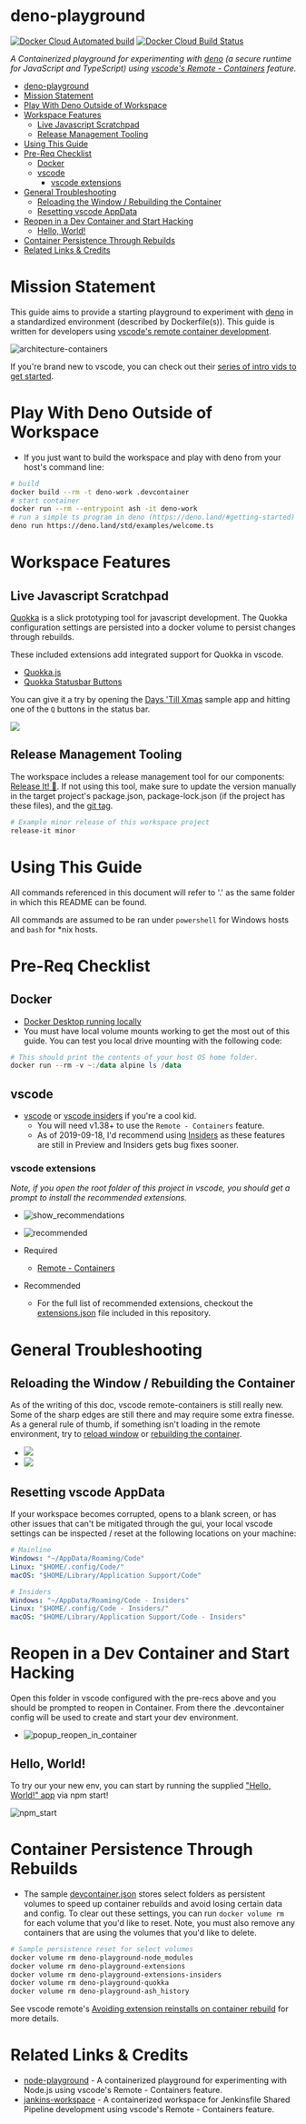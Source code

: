 # deno-playground

[![Docker Cloud Automated build](https://img.shields.io/docker/cloud/automated/calebhankins/deno-playground.svg?style=flat-square)](https://hub.docker.com/r/calebhankins/deno-playground/)
[![Docker Cloud Build Status](https://img.shields.io/docker/cloud/build/calebhankins/deno-playground.svg?style=flat-square)](https://hub.docker.com/r/calebhankins/deno-playground/)


*A Containerized playground for experimenting with [deno](https://deno.land/) (a secure runtime for JavaScript and TypeScript) using [vscode's Remote - Containers](https://code.visualstudio.com/docs/remote/containers) feature.*

- [deno-playground](#deno-playground)
- [Mission Statement](#mission-statement)
- [Play With Deno Outside of Workspace](#play-with-deno-outside-of-workspace)
- [Workspace Features](#workspace-features)
  - [Live Javascript Scratchpad](#live-javascript-scratchpad)
  - [Release Management Tooling](#release-management-tooling)
- [Using This Guide](#using-this-guide)
- [Pre-Req Checklist](#pre-req-checklist)
  - [Docker](#docker)
  - [vscode](#vscode)
    - [vscode extensions](#vscode-extensions)
- [General Troubleshooting](#general-troubleshooting)
  - [Reloading the Window / Rebuilding the Container](#reloading-the-window--rebuilding-the-container)
  - [Resetting vscode AppData](#resetting-vscode-appdata)
- [Reopen in a Dev Container and Start Hacking](#reopen-in-a-dev-container-and-start-hacking)
  - [Hello, World!](#hello-world)
- [Container Persistence Through Rebuilds](#container-persistence-through-rebuilds)
- [Related Links & Credits](#related-links--credits)

# Mission Statement

This guide aims to provide a starting playground to experiment with [deno](https://deno.land/) in a standardized environment (described by Dockerfile(s)). This guide is written for developers using [vscode's remote container development](https://code.visualstudio.com/docs/remote/containers).

![architecture-containers](https://code.visualstudio.com/assets/docs/remote/containers/architecture-containers.png)

If you're brand new to vscode, you can check out their [series of intro vids to get started](https://code.visualstudio.com/docs/getstarted/introvideos#VSCode).

# Play With Deno Outside of Workspace
- If you just want to build the workspace and play with deno from your host's command line:

```bash
# build
docker build --rm -t deno-work .devcontainer
# start container
docker run --rm --entrypoint ash -it deno-work
# run a simple ts program in deno (https://deno.land/#getting-started)
deno run https://deno.land/std/examples/welcome.ts
```

# Workspace Features

## Live Javascript Scratchpad
[Quokka](https://quokkajs.com/) is a slick prototyping tool for javascript development. The Quokka configuration settings are persisted into a docker volume to persist changes through rebuilds.

These included extensions add integrated support for Quokka in vscode.
* [Quokka.js](https://marketplace.visualstudio.com/items?itemName=WallabyJs.quokka-vscode)
* [Quokka Statusbar Buttons](https://marketplace.visualstudio.com/items?itemName=sketchbuch.vsc-quokka-statusbar)

You can give it a try by opening the [Days 'Till Xmas](./emoji/days-till-xmas/index.js) sample app and hitting one of the `Q` buttons in the status bar.

![](img/quokka.png)


## Release Management Tooling

The workspace includes a release management tool for our components: [Release It! 🚀](https://github.com/release-it/release-it#release-it-). If not using this tool, make sure to update the version manually in the target project's package.json, package-lock.json (if the project has these files), and the [git tag](https://github.com/release-it/release-it/blob/master/docs/git.md).

```bash
# Example minor release of this workspace project
release-it minor
```


# Using This Guide
All commands referenced in this document will refer to '.' as the same folder in which this README can be found.

All commands are assumed to be ran under `powershell` for Windows hosts and `bash` for *nix hosts.



# Pre-Req Checklist
## Docker
- [Docker Desktop running locally](https://www.docker.com/products/docker-desktop)
- You must have local volume mounts working to get the most out of this guide. You can test you local drive mounting with the following code:

```powershell
# This should print the contents of your host OS home folder. 
docker run --rm -v ~:/data alpine ls /data
```


<!-- !Add this section back if the init script or $HOME code is added back to the devcontainer.json
<!-- ## .ssh Folder

This repository is my local dev env and is meant to serve as an example or demo. It will need some finesse to meet your local host's needs. The [devcontainer.json](.devcontainer/devcontainer.json) will need to be tweaked to suite your environment before you start.

**In my [devcontainer.json](.devcontainer/devcontainer.json) I am interacting with my `$HOME` directory's files via [docker's mount](https://docs.docker.com/storage/bind-mounts/) which you might not be in to. Please review the code this file intends to execute before running via [vscode remote containers](https://code.visualstudio.com/docs/remote/containers). and make sure you're good with that.** This workspace will still function without mounting your `$HOME`, but you will need to tweak the devcontainer and comment out anything that references mounting `${env:HOME}`, `${env:USERPROFILE}` or `~` first so the `docker run` command that vscode generates will not fail.


This workspace is setup to be a starting development workspace. To hit the ground running with version control integration, the [devcontainer.json](.devcontainer/devcontainer.json) is set to mount files from your host `~/.ssh` folder. If you don't have one of these, you can create the following files on your host, or comment out the `.ssh/*` entries in the `mounts` section of the [devcontainer.json](.devcontainer/devcontainer.json) file.

```bash
# Expected ssh files on host
~/.ssh/id_rsa
~/.ssh/id_rsa.pub
~/.ssh/known_hosts
~/.ssh/authorized_keys
``` -->

## vscode
- [vscode](https://code.visualstudio.com/download) or [vscode insiders](https://code.visualstudio.com/insiders/) if you're a cool kid.
  - You will need v1.38+ to use the `Remote - Containers` feature.
  - As of 2019-09-18, I'd recommend using [Insiders](https://code.visualstudio.com/insiders/) as these features are still in Preview and Insiders gets bug fixes sooner.


### vscode extensions
*Note, if you open the root folder of this project in vscode, you should get a prompt to install the recommended extensions.*

- ![show_recommendations](./img/show_recommendations.png)
- ![recommended](./img/recommended.png)

- Required
  - [Remote - Containers](https://marketplace.visualstudio.com/items?itemName=ms-vscode-remote.remote-containers)
- Recommended
  - For the full list of recommended extensions, checkout the [extensions.json](.vscode/extensions.json) file included in this repository.




# General Troubleshooting
## Reloading the Window / Rebuilding the Container
As of the writing of this doc, vscode remote-containers is still really new. Some of the sharp edges are still there and may require some extra finesse. As a general rule of thumb, if something isn't loading in the remote environment, try to [reload window](./img/reload_window.png) or [rebuilding the container](./img/rebuild_container.png).

- ![](./img/reload_window.png)
- ![](./img/rebuild_container.png)

## Resetting vscode AppData
If your workspace becomes corrupted, opens to a blank screen, or has other issues that can't be mitigated through the gui, your local vscode settings can be inspected / reset at the following locations on your machine:

```yaml
# Mainline
Windows: "~/AppData/Roaming/Code"
Linux: "$HOME/.config/Code/"
macOS: "$HOME/Library/Application Support/Code"

# Insiders
Windows: "~/AppData/Roaming/Code - Insiders"
Linux: "$HOME/.config/Code - Insiders/"
macOS: "$HOME/Library/Application Support/Code - Insiders"
```

# Reopen in a Dev Container and Start Hacking
Open this folder in vscode configured with the pre-recs above and you should be prompted to reopen in Container. From there the .devcontainer config will be used to create and start your dev environment.

- ![popup_reopen_in_container](./img/popup_reopen_in_container.png)

## Hello, World!
To try our your new env, you can start by running the supplied ["Hello, World!" app](index.js) via npm start!

![npm_start](img/npm_start.png)


# Container Persistence Through Rebuilds
- The sample [devcontainer.json](.devcontainer/devcontainer.json) stores select folders as persistent volumes to speed up container rebuilds and avoid losing certain data and config. To clear out these settings, you can run `docker volume rm` for each volume that you'd like to reset. Note, you must also remove any containers that are using the volumes that you'd like to delete.

```bash
# Sample persistence reset for select volumes
docker volume rm deno-playground-node_modules
docker volume rm deno-playground-extensions
docker volume rm deno-playground-extensions-insiders
docker volume rm deno-playground-quokka
docker volume rm deno-playground-ash_history
```

See vscode remote's [Avoiding extension reinstalls on container rebuild](https://code.visualstudio.com/docs/remote/containers-advanced#_avoiding-extension-reinstalls-on-container-rebuild) for more details.

# Related Links & Credits
- [node-playground](https://github.com/calebHankins/node-playground) - A containerized playground for experimenting with Node.js using vscode's Remote - Containers feature.
- [jankins-workspace](https://github.com/calebHankins/jankins-workspace) - A containerized workspace for Jenkinsfile Shared Pipeline development using vscode's Remote - Containers feature.
